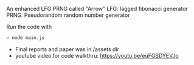 An enhanced LFG PRNG called "Arrow"
LFG: lagged fibonacci generator
PRNG: Pseudorandom random number generator

Run the code with
```sh
> node main.js
```

- Final reports and paper was in /assets dir
- youtube video for code walkthru: https://youtu.be/euFGSDYEVJo